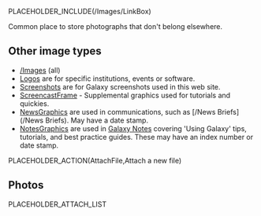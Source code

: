 PLACEHOLDER_INCLUDE(/Images/LinkBox)

Common place to store photographs that don't belong elsewhere.

## Other image types
* [/Images](/Images) (all)
* [Logos](/Images/Logos) are for specific institutions, events or software.
* [Screenshots](/Images/Screenshots) are for Galaxy screenshots used in this web site.
* [ScreencastFrame](/Images/ScreencastFrame) - Supplemental graphics used for tutorials and quickies.
* [NewsGraphics](/Images/NewsGraphics) are used in communications, such as [/News Briefs](/News Briefs). May have a date stamp.
* [NotesGraphics](/Images/NotesGraphics) are used in [Galaxy Notes](/Notes) covering 'Using Galaxy' tips, tutorials, and best practice guides. These may have an index number or date stamp.

PLACEHOLDER_ACTION(AttachFile,Attach a new file)

## Photos

PLACEHOLDER_ATTACH_LIST
